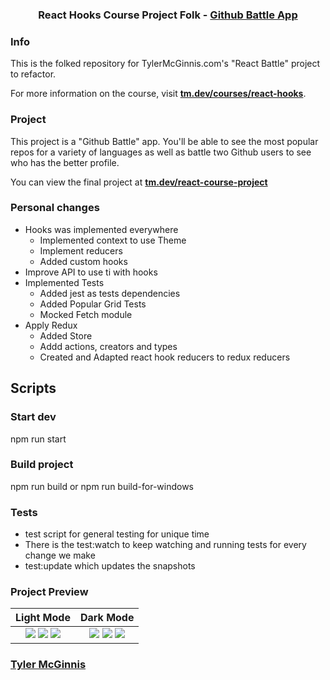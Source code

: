 <h3 align="center">React Hooks Course Project Folk - <a href="https://ui-github-battle.netlify.com/">Github Battle App</a></h3>

### Info

This is the folked repository for TylerMcGinnis.com's "React Battle" project to refactor. 

For more information on the course, visit __[tm.dev/courses/react-hooks](https://tm.dev/courses/react-hooks/)__.

### Project

This project is a "Github Battle" app. You'll be able to see the most popular repos for a variety of languages as well as battle two Github users to see who has the better profile.

You can view the final project at __[tm.dev/react-course-project](https://ui-github-battle.netlify.com/)__

### Personal changes
* Hooks was implemented everywhere
  * Implemented context to use Theme
  * Implement reducers
  * Added custom hooks
* Improve API to use ti with hooks
* Implemented Tests
  * Added jest as tests dependencies
  * Added Popular Grid Tests
  * Mocked Fetch module
* Apply Redux
  * Added Store
  * Addd actions, creators and types
  * Created and Adapted react hook reducers to redux reducers

## Scripts
### Start dev
npm run start

### Build project
npm run build
or
npm run build-for-windows

### Tests
* test script for general testing for unique time
* There is the test:watch to keep watching and running tests for every change we make
* test:update which updates the snapshots


### Project Preview

Light Mode          |  Dark Mode
:-------------------------:|:-------------------------:
![](https://user-images.githubusercontent.com/2933430/53439193-c39e1f00-39be-11e9-848f-d327f0ef5f53.png) ![](https://user-images.githubusercontent.com/2933430/53439196-c39e1f00-39be-11e9-875e-6f4aea52f099.png) ![](https://user-images.githubusercontent.com/2933430/53439197-c39e1f00-39be-11e9-8d17-d303692e5dd2.png) |  ![](https://user-images.githubusercontent.com/2933430/53439194-c39e1f00-39be-11e9-8302-dcea6dae726a.png) ![](https://user-images.githubusercontent.com/2933430/53439195-c39e1f00-39be-11e9-9d10-488311266460.png) ![](https://user-images.githubusercontent.com/2933430/53439198-c39e1f00-39be-11e9-8bb8-d12687113a2e.png)

### [Tyler McGinnis](https://twitter.com/tylermcginnis)
